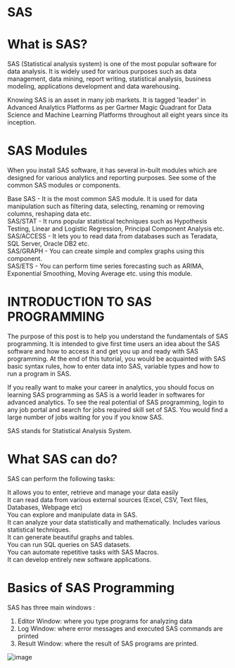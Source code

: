 # SAS

# What is SAS?

SAS (Statistical analysis system) is one of the most popular software for data analysis. It is widely used for various purposes such as data management, data mining, report writing, statistical analysis, business modeling, applications development and data warehousing.

Knowing SAS is an asset in many job markets. It is tagged 'leader' in Advanced Analytics Platforms as per Gartner Magic Quadrant for Data Science and Machine Learning Platforms throughout all eight years since its inception.

# SAS Modules

When you install SAS software, it has several in-built modules which are designed for various analytics and reporting purposes. See some of the common SAS modules or components.

Base SAS - It is the most common SAS module. It is used for data manipulation such as filtering data, selecting, renaming or removing columns, reshaping data etc.  
SAS/STAT - It runs popular statistical techniques such as Hypothesis Testing, Linear and Logistic Regression, Principal Component Analysis etc.  
SAS/ACCESS - It lets you to read data from databases such as Teradata, SQL Server, Oracle DB2 etc.  
SAS/GRAPH - You can create simple and complex graphs using this component.  
SAS/ETS - You can perform time series forecasting such as ARIMA, Exponential Smoothing, Moving Average etc. using this module.

# INTRODUCTION TO SAS PROGRAMMING

The purpose of this post is to help you understand the fundamentals of SAS programming. It is intended to give first time users an idea about the SAS software and how to access it and get you up and ready with SAS programming. At the end of this tutorial, you would be acquainted with SAS basic syntax rules, how to enter data into SAS, variable types and how to run a program in SAS.  

If you really want to make your career in analytics, you should focus on learning SAS programming as SAS is a world leader in softwares for advanced analytics. To see the real potential of SAS programming, login to any job portal and search for jobs required skill set of SAS. You would find a large number of jobs waiting for you if you know SAS.  

SAS stands for Statistical Analysis System.

# What SAS can do?

SAS can perform the following tasks:

It allows you to enter, retrieve and manage your data easily  
It can read data from various external sources (Excel, CSV, Text files, Databases, Webpage etc)  
You can explore and manipulate data in SAS.  
It can analyze your data statistically and mathematically. Includes various statistical techniques.  
It can generate beautiful graphs and tables.  
You can run SQL queries on SAS datasets.  
You can automate repetitive tasks with SAS Macros.  
It can develop entirely new software applications.  

# Basics of SAS Programming

SAS has three main windows :

1) Editor Window: where you type programs for analyzing data  
2) Log Window: where error messages and executed SAS commands are printed  
3) Result Window: where the result of SAS programs are printed.  

![image](https://github.com/Deepak2k20/SAS/assets/65231118/da498758-49de-48f9-a09d-354cd6154eeb)

